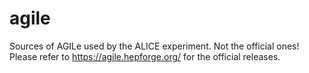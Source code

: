 # agile
Sources of AGILe used by the ALICE experiment. Not the official ones! Please refer to https://agile.hepforge.org/ for the official releases.
